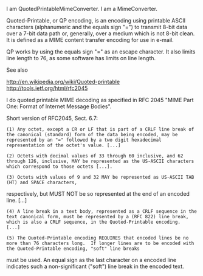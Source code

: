 I am QuotedPrintableMimeConverter.I am a MimeConverter.Quoted-Printable, or QP encoding, is an encoding using printable ASCII characters (alphanumeric and the equals sign "=") to transmit 8-bit data over a 7-bit data path or, generally, over a medium which is not 8-bit clean. It is defined as a MIME content transfer encoding for use in e-mail.QP works by using the equals sign "=" as an escape character. It also limits line length to 76, as some software has limits on line length.See also   http://en.wikipedia.org/wiki/Quoted-printable  http://tools.ietf.org/html/rfc2045I do quoted printable MIME decoding as specified in RFC 2045 "MIME Part One: Format of Internet Message Bodies".Short version of RFC2045, Sect. 6.7:	(1) Any octet, except a CR or LF that is part of a CRLF line break of the canonical (standard) form of the data being encoded, may be represented by an "=" followed by a two digit hexadecimal representation of the octet's value. [...]	(2) Octets with decimal values of 33 through 60 inclusive, and 62 through 126, inclusive, MAY be represented as the US-ASCII characters which correspond to those octets [...].	(3) Octets with values of 9 and 32 MAY be represented as US-ASCII TAB (HT) and SPACE characters, respectively, but MUST NOT be so represented at the end of an encoded line.  [...]	(4) A line break in a text body, represented as a CRLF sequence in the text canonical form, must be represented by a (RFC 822) line break, which is also a CRLF sequence, in the Quoted-Printable encoding.  [...]	(5) The Quoted-Printable encoding REQUIRES that encoded lines be no more than 76 characters long.  If longer lines are to be encoded with the Quoted-Printable encoding, "soft" line breaks must be used.  An equal sign as the last character on a encoded line indicates such a non-significant ("soft") line break in the encoded text.